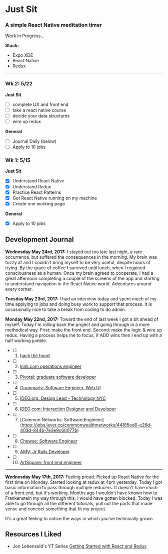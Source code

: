 # Just Sit

### A simple React Native meditation timer

Work in Progress...

**Stack:**
  - Expo XDE
  - React Native
  - Redux

---

### Wk 2: 5/22

**Just Sit**
- [ ] complete UX and front end
- [ ] take a react native course
- [ ] decide your data structures
- [ ] wire up redux

**General**
- [ ] Journal Daily (below)
- [ ] Apply to 10 jobs
### Wk 1: 5/15

**Just Sit**
- [x] Understand React Native
- [x] Understand Redux
- [x] Practice React Patterns
- [x] Get React Native running on my machine
- [x] Create one working page

**General**
- [x] Apply to 10 jobs

## Development Journal

**Wednesday May 24rd, 2017:**
I stayed out too late last night, a rare occurrence, but suffered the consequences in the morning. My brain was fuzzy af and I couldn't bring myself to be very useful, despite hours of trying. By the grace of coffee I survived until lunch, when I regained consciousness as a human. Once my brain agreed to cooperate, I had a great afternoon completing a couple of the screens of the app and starting to understand navigation in the React Native world.
Adventures around every corner.

**Tuesday May 23rd, 2017:**
I had an interview today and spent much of my time applying to jobs and doing busy work to support that process.  It is occasionally nice to take a break from coding to do admin.

**Monday May 22nd, 2017:**
Toward the end of last week I got a bit ahead of myself.  Today I'm rolling back the project and going through in a more methodical way. First: make the front end. Second: make the logic & wire up redux.  Having a process helps me to focus, if ADD wins then I end up with a half working jumble.

- [ ] 1. [hack the hood](http://www.hackthehood.org/careers-blog/technical-teaching-fellow)
- [ ] 2. [kink.com operations engineer](http://jobs.kink.com/)
- [ ] 3. [Pivotal: graduate software developer](https://boards.greenhouse.io/pivotalsoftware/jobs/701993#.WSYc6xPytTZ)
- [ ] 4. [Grammarly: Software Engineer, Web UI](https://www.grammarly.com/jobs/engineering/software-engineer-web-ui?gh_jid=476589)
- [ ] 5. [IDEO.org: Design Lead - Technology NYC](https://boards.greenhouse.io/ideoorg/jobs/639374?gh_src=6a7v8f1#.WSYd0BPytTY)
- [ ] 6. [IDEO.com: Interaction Designer and Developer](https://www.ideo.com/jobs/548842)
- [ ] 7. [Common Networks: Software Engineer] (https://jobs.lever.co/commonwealthnetworks/44185ed0-e26d-403d-844b-7e3e9c60077b)
- [ ] 8. [Chewse: Software Engineer](https://www.chewse.com/jobs/full-stack-engineer-2/)
- [ ] 9. [AMV: Jr Rails Developer](https://betalist.com/jobs/95643-jr-junior-ruby-on-rails-developer-at-goamv)
- [ ] 10. [ArtSquare: front end engineer](https://angel.co/artsquare-1/jobs/212481-senior-front-end-engineer)

---

**Wednesday May 17th, 2017:**
Feeling proud. Picked up React Native for the first time on Monday. Started looking at redux at 4pm yesterday. Today I got basic information to pass through multiple reducers. It doesn't have much of a front end, but it's working. Months ago I wouldn't have known how to Frankenstein my way through this, I would have gotten blocked.  Today I was able to go through all the different tutorials, pull out the parts that made sense and concoct something that fit my project.

It's a great feeling to notice the ways in which you've technically grown.


## Resources I Liked
- Jon Lebensold's YT Series [Getting Started with React and Redux](https://www.youtube.com/channel/UCgAex8sj0ibg0lHL2nl6ONw/videos)
